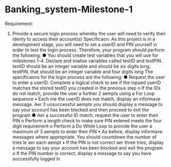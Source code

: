 # Banking_system-Milestone-1
Requirement:
1. Provide a secure login process whereby the user will need to verify their iden ty to access
their account(s)
Specifica on:
As this project is in a development stage, you will need to set a userID and PIN yourself in order to test the login process. Therefore, your program should perform the following:
● You should create test variables that you will use for milestones 1-4. Declare and ini alise variables called testID and testPIN. testID should be an integer variable and should be six digits long. testPIN, that should be an integer variable and four digits long
The specifica ons for the login process are the following:
● Request the user to enter a userID. Complete a logical check to see if the inpu ed userID matches the stored testID you created in the previous step
o If the IDs do not match, provide the user a further 2 a empts using a For Loop sequence
▪ Each  me the userID does not match, display an informa ve message. A er 3 unsuccessful a empts you should display a message to say your account has been blocked and then proceed to exit the program
● A er a successful ID match, request the user to enter their PIN
o Perform a length check to make sure PIN entered meets the four digit requirement
o Perform a Do While Loop to provide the user a maximum of 3 a empts to enter their
PIN
▪ As before, display informa ve messages where appropriate. You should
countdown the number of tries le  a er each a empt
▪ If the PIN is not correct a er three tries, display a message to say your
account has been blocked and exit the program
o If the PIN number is correct, display a message to say you have successfully logged in
